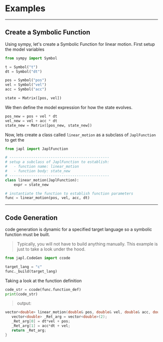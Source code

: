 # Examples

---

Create a Symbolic Function
---

Using sympy, let's create a Symbolic Function for linear motion.
First setup the model variables
```py
from sympy import Symbol

t = Symbol("t")
dt = Symbol("dt")

pos = Symbol("pos")
vel = Symbol("vel")
acc = Symbol("acc")

state = Matrix([pos, vel])
```

We then define the model expression for how the state evolves.

```py
pos_new = pos + vel * dt
vel_new = vel + acc * dt
state_new = Matrix([pos_new, state_new])
```

Now, lets create a class called `linear_motion` as a subclass of `JaplFunction` to get the
```py
from japl import JaplFunction

# ----------------------------------------------
# setup a subclass of JaplFunction to establish:
#   - function name: linear_motion
#   - function body: state_new
# ----------------------------------------------
class linear_motion(JaplFunction):
    expr = state_new

# instantiate the function to establish function parameters
func = linear_motion(pos, vel, acc, dt)
```

---

Code Generation
---

code generation is dynamic for a specified target language so a symbolic function must be built.
> Typically, you will not have to build anything manually. This example is just to take a look under the hood.

```py
from japl.CodeGen import ccode

target_lang = "c"
func._build(target_lang)
```

Taking a look at the function definition
```py
code_str = ccode(func.function_def)
print(code_str)
```

> output:
```c
vector<double> linear_motion(double& pos, double& vel, double& acc, double& dt){
   vector<double> _Ret_arg = vector<double>(2);
   _Ret_arg[0] = dt*vel + pos;
   _Ret_arg[1] = acc*dt + vel;
   return _Ret_arg;
}
```
